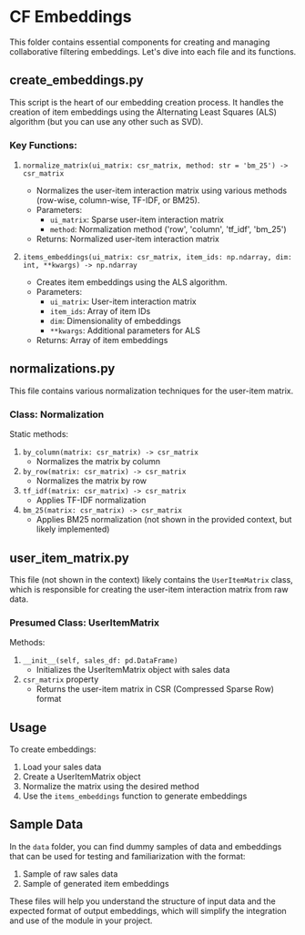 # CF Embeddings

This folder contains essential components for creating and managing collaborative filtering embeddings. Let's dive into each file and its functions.

## create_embeddings.py

This script is the heart of our embedding creation process. It handles the creation of item embeddings using the Alternating Least Squares (ALS) algorithm (but you can use any other such as SVD).

### Key Functions:

1. `normalize_matrix(ui_matrix: csr_matrix, method: str = 'bm_25') -> csr_matrix`
   - Normalizes the user-item interaction matrix using various methods (row-wise, column-wise, TF-IDF, or BM25).
   - Parameters:
     - `ui_matrix`: Sparse user-item interaction matrix
     - `method`: Normalization method ('row', 'column', 'tf_idf', 'bm_25')
   - Returns: Normalized user-item interaction matrix

2. `items_embeddings(ui_matrix: csr_matrix, item_ids: np.ndarray, dim: int, **kwargs) -> np.ndarray`
   - Creates item embeddings using the ALS algorithm.
   - Parameters:
     - `ui_matrix`: User-item interaction matrix
     - `item_ids`: Array of item IDs
     - `dim`: Dimensionality of embeddings
     - `**kwargs`: Additional parameters for ALS
   - Returns: Array of item embeddings

## normalizations.py

This file contains various normalization techniques for the user-item matrix.

### Class: Normalization

Static methods:
1. `by_column(matrix: csr_matrix) -> csr_matrix`
   - Normalizes the matrix by column
2. `by_row(matrix: csr_matrix) -> csr_matrix`
   - Normalizes the matrix by row
3. `tf_idf(matrix: csr_matrix) -> csr_matrix`
   - Applies TF-IDF normalization
4. `bm_25(matrix: csr_matrix) -> csr_matrix`
   - Applies BM25 normalization (not shown in the provided context, but likely implemented)

## user_item_matrix.py

This file (not shown in the context) likely contains the `UserItemMatrix` class, which is responsible for creating the user-item interaction matrix from raw data.

### Presumed Class: UserItemMatrix

Methods:
1. `__init__(self, sales_df: pd.DataFrame)`
   - Initializes the UserItemMatrix object with sales data
2. `csr_matrix` property
   - Returns the user-item matrix in CSR (Compressed Sparse Row) format

## Usage

To create embeddings:
1. Load your sales data
2. Create a UserItemMatrix object
3. Normalize the matrix using the desired method
4. Use the `items_embeddings` function to generate embeddings

## Sample Data

In the `data` folder, you can find dummy samples of data and embeddings that can be used for testing and familiarization with the format:

1. Sample of raw sales data
2. Sample of generated item embeddings

These files will help you understand the structure of input data and the expected format of output embeddings, which will simplify the integration and use of the module in your project.




